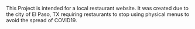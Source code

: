 This Project is intended for a local restaurant website. It was created due to the city of El Paso, TX requiring restaurants to stop using physical menus to avoid the spread of COVID19.

